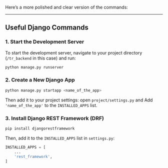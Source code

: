Here’s a more polished and clear version of the commands:

---

## Useful Django Commands

### 1. Start the Development Server
To start the development server, navigate to your project directory (`/tr_backend` in this case) and run:

```bash
python manage.py runserver
```

### 2. Create a New Django App
```bash
python manage.py startapp <name_of_the_app>
```

Then add it to your project settings: open `project/settings.py` and Add `'name_of_the_app'` to the `INSTALLED_APPS` list.

### 3. Install Django REST Framework (DRF)
```bash
pip install djangorestframework
```

Then, add it to the `INSTALLED_APPS` list in `settings.py`:

```python
INSTALLED_APPS = [
    ...
    'rest_framework',
]
```